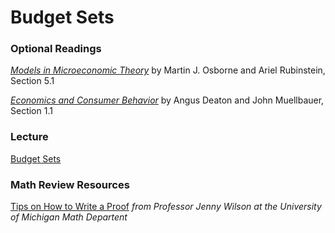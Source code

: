 # Budget Sets  

### Optional Readings  

[_Models in Microeconomic Theory_](https://www.openbookpublishers.com/books/10.11647/obp.0211) by 
Martin J. Osborne and Ariel Rubinstein, Section 5.1

[_Economics and Consumer Behavior_](https://doi-org.ezproxy2.williams.edu/10.1017/CBO9780511805653) by 
Angus Deaton and John Muellbauer, Section 1.1  

### Lecture  

[Budget Sets](2-budget-set-notes-2022-09-14.pdf)

### Math Review Resources 

[Tips on How to Write a Proof](http://www.math.lsa.umich.edu/~jchw/PrimerOnProof.pdf)
_from Professor Jenny Wilson at the University of Michigan Math Departent_
